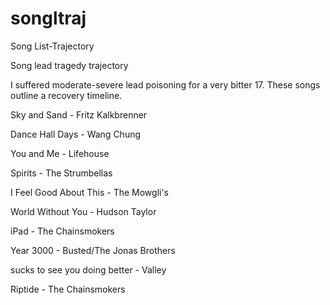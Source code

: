 # songltraj

Song List-Trajectory

Song lead tragedy trajectory 

I suffered moderate-severe lead poisoning for a very bitter 17. These songs outline a recovery timeline.

Sky and Sand - Fritz Kalkbrenner

Dance Hall Days - Wang Chung

You and Me - Lifehouse

Spirits - The Strumbellas

I Feel Good About This - The Mowgli's 

World Without You - Hudson Taylor

iPad - The Chainsmokers

Year 3000 - Busted/The Jonas Brothers

sucks to see you doing better - Valley

Riptide - The Chainsmokers 
